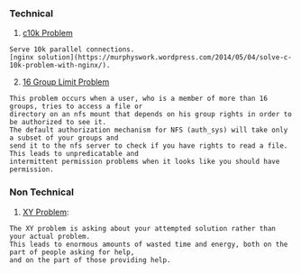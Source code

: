 ### Technical
1. [c10k Problem](http://www.kegel.com/c10k.html)
```
Serve 10k parallel connections.
[nginx solution](https://murphyswork.wordpress.com/2014/05/04/solve-c-10k-problem-with-nginx/).
```

2. [16 Group Limit Problem](https://www.xkyle.com/solving-the-nfs-16-group-limit-problem/)
```
This problem occurs when a user, who is a member of more than 16 groups, tries to access a file or
directory on an nfs mount that depends on his group rights in order to be authorized to see it.
The default authorization mechanism for NFS (auth_sys) will take only a subset of your groups and
send it to the nfs server to check if you have rights to read a file. This leads to unpredicatable and
intermittent permission problems when it looks like you should have permission.
```

### Non Technical
1. [XY Problem](http://xyproblem.info/):
```
The XY problem is asking about your attempted solution rather than your actual problem.
This leads to enormous amounts of wasted time and energy, both on the part of people asking for help,
and on the part of those providing help.
```
